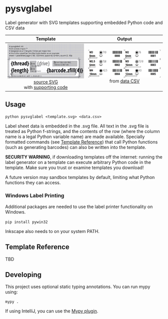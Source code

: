 # pysvglabel

Label generator with SVG templates supporting embedded Python code and CSV data

| Template | Output |
|:---:|:---:|
| ![Design Template](docs/design_screws_40x10mm_simple.png) <br/> [source SVG](examples/screws_40x10mm_simple.svg) <br/> with [supporting code](examples/screws.py) | ![Generated Labels](docs/output_screws_simple.png) <br/> from [data CSV](examples/screws.csv) |

## Usage

`python pysvglabel <template.svg> <data.csv>`

Label sheet data is embedded in the .svg file. All text in the .svg file is treated as Python f-strings, and the contents of the row (where the column name is a legal Python variable name) are made available. Specially formatted commands (see [Template Reference](#template-reference)) that call Python functions (such as generating barcodes) can also be written into the template.

**SECURITY WARNING**, if downloading templates off the internet: running the label generator on a template can execute arbitrary Python code in the template. Make sure you trust or examine templates you download!

A future version may sandbox templates by default, limiting what Python functions they can access.

### Windows Label Printing

Additional packages are needed to use the label printer functionality on Windows.

`pip install pywin32`

Inkscape also needs to on your system PATH.

## Template Reference

TBD

## Developing

This project uses optional static typing annotations.
You can run mypy using:

```
mypy .
```

If using IntelliJ, you can use the [Mypy plugin](https://plugins.jetbrains.com/plugin/13348-mypy-official-).
